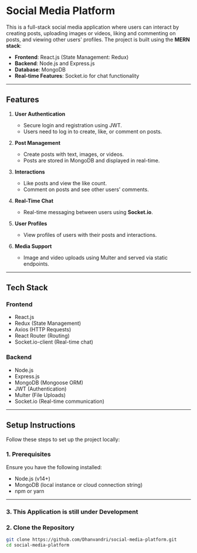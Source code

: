 # **Social Media Platform**

This is a full-stack social media application where users can interact by creating posts, uploading images or videos, liking and commenting on posts, and viewing other users' profiles. The project is built using the **MERN stack**:

- **Frontend**: React.js (State Management: Redux)
- **Backend**: Node.js and Express.js
- **Database**: MongoDB
- **Real-time Features**: Socket.io for chat functionality

---

## **Features**

1. **User Authentication**  
   - Secure login and registration using JWT.  
   - Users need to log in to create, like, or comment on posts.

2. **Post Management**  
   - Create posts with text, images, or videos.  
   - Posts are stored in MongoDB and displayed in real-time.

3. **Interactions**  
   - Like posts and view the like count.  
   - Comment on posts and see other users' comments.

4. **Real-Time Chat**  
   - Real-time messaging between users using **Socket.io**.

5. **User Profiles**  
   - View profiles of users with their posts and interactions.

6. **Media Support**  
   - Image and video uploads using Multer and served via static endpoints.

---

## **Tech Stack**

### **Frontend**
- React.js
- Redux (State Management)
- Axios (HTTP Requests)
- React Router (Routing)
- Socket.io-client (Real-time chat)

### **Backend**
- Node.js
- Express.js
- MongoDB (Mongoose ORM)
- JWT (Authentication)
- Multer (File Uploads)
- Socket.io (Real-time communication)

---

## **Setup Instructions**

Follow these steps to set up the project locally:

### **1. Prerequisites**

Ensure you have the following installed:
- Node.js (v14+)
- MongoDB (local instance or cloud connection string)
- npm or yarn

---

### **3. This Application is still under Development**


### **2. Clone the Repository**

```bash
git clone https://github.com/Dhanvandri/social-media-platform.git
cd social-media-platform
